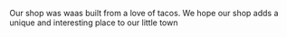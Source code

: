 Our shop was waas built from a love of tacos. We hope our shop adds a unique and interesting place to our little town
